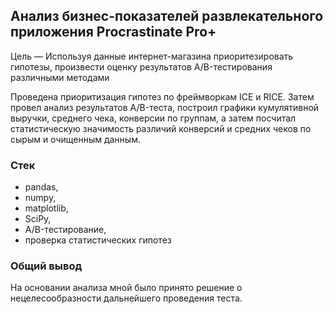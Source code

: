 ## Анализ бизнеc-показателей развлекательного приложения Procrastinate Pro+</b>
    
Цель — Используя данные интернет-магазина приоритезировать гипотезы, произвести оценку результатов A/B-тестирования различными методами 

Проведена приоритизация гипотез по фреймворкам ICE и RICE. Затем провел анализ
результатов A/B-теста, построил графики кумулятивной выручки, среднего чека,
конверсии по группам, а затем посчитал статистическую значимость различий конверсий
и средних чеков по сырым и очищенным данным. 

### Стек
<ul>
        <li>pandas,</li>
        <li>numpy,</li>
        <li>matplotlib,</li>
        <li>SciPy,</li>
        <li>A/B-тестирование,</li>
        <li>проверка статистических гипотез</li>
</ul>    

### Общий вывод
На основании анализа мной было принято решение о нецелесообразности дальнейшего проведения теста.
